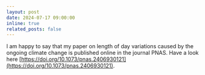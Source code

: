 ```yaml
---
layout: post
date: 2024-07-17 09:00:00
inline: true
related_posts: false
---
```


I am happy to say that my paper on length of day variations caused by the ongoing climate change is published online in the journal PNAS. Have a look here [https://doi.org/10.1073/pnas.2406930121](https://doi.org/10.1073/pnas.2406930121).

